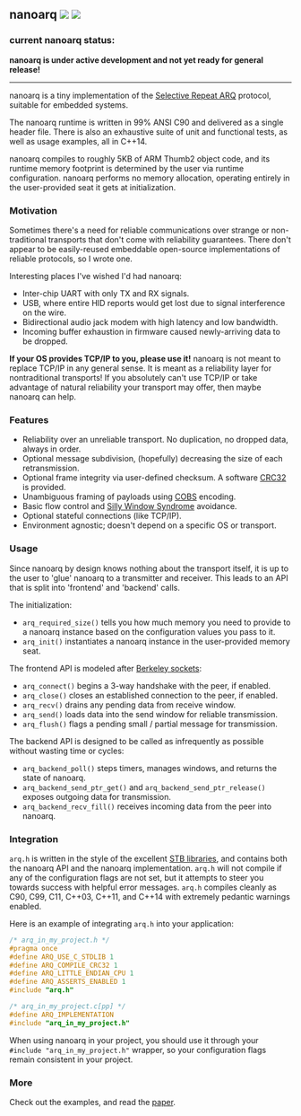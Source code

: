 nanoarq [![](https://travis-ci.org/charlesnicholson/nanoarq.svg?branch=master)](https://travis-ci.org/charlesnicholson/nanoarq) ![](https://img.shields.io/badge/license-public_domain-brightgreen.svg)
-

### **current nanoarq status:**
**nanoarq is under active development and not yet ready for general release!**

----

nanoarq is a tiny implementation of the [Selective Repeat ARQ](https://en.wikipedia.org/wiki/Selective_Repeat_ARQ) protocol, suitable for embedded systems.

The nanoarq runtime is written in 99% ANSI C90 and delivered as a single header file. There is also an exhaustive suite of unit and functional tests, as well as usage examples, all in C++14.

nanoarq compiles to roughly 5KB of ARM Thumb2 object code, and its runtime memory footprint is determined by the user via runtime configuration. nanoarq performs no memory allocation, operating entirely in the user-provided seat it gets at initialization.

### Motivation
Sometimes there's a need for reliable communications over strange or non-traditional transports that don't come with reliability guarantees. There don't appear to be easily-reused embeddable open-source implementations of reliable protocols, so I wrote one.

Interesting places I've wished I'd had nanoarq:
* Inter-chip UART with only TX and RX signals.
* USB, where entire HID reports would get lost due to signal interference on the wire.
* Bidirectional audio jack modem with high latency and low bandwidth.
* Incoming buffer exhaustion in firmware caused newly-arriving data to be dropped.

**If your OS provides TCP/IP to you, please use it!** nanoarq is not meant to replace TCP/IP in any general sense. It is meant as a reliability layer for nontraditional transports! If you absolutely can't use TCP/IP or take advantage of natural reliability your transport may offer, then maybe nanoarq can help.

### Features
* Reliability over an unreliable transport. No duplication, no dropped data, always in order.
* Optional message subdivision, (hopefully) decreasing the size of each retransmission.
* Optional frame integrity via user-defined checksum. A software [CRC32](https://en.wikipedia.org/wiki/Cyclic_redundancy_check) is provided.
* Unambiguous framing of payloads using [COBS](https://en.wikipedia.org/wiki/Consistent_Overhead_Byte_Stuffing) encoding.
* Basic flow control and [Silly Window Syndrome](https://en.wikipedia.org/wiki/Silly_window_syndrome) avoidance.
* Optional stateful connections (like TCP/IP).
* Environment agnostic; doesn't depend on a specific OS or transport.

### Usage
Since nanoarq by design knows nothing about the transport itself, it is up to the user to 'glue' nanoarq to a transmitter and receiver. This leads to an API that is split into 'frontend' and 'backend' calls.

The initialization:
* `arq_required_size()` tells you how much memory you need to provide to a nanoarq instance based on the configuration values you pass to it.
* `arq_init()` instantiates a nanoarq instance in the user-provided memory seat.

The frontend API is modeled after [Berkeley sockets](https://en.wikipedia.org/wiki/Berkeley_sockets#Socket_API_functions):
* `arq_connect()` begins a 3-way handshake with the peer, if enabled.
* `arq_close()` closes an established connection to the peer, if enabled.
* `arq_recv()` drains any pending data from receive window.
* `arq_send()` loads data into the send window for reliable transmission.
* `arq_flush()` flags a pending small / partial message for transmission.

The backend API is designed to be called as infrequently as possible without wasting time or cycles:
* `arq_backend_poll()` steps timers, manages windows, and returns the state of nanoarq.
* `arq_backend_send_ptr_get()` and `arq_backend_send_ptr_release()` exposes outgoing data for transmission.
* `arq_backend_recv_fill()` receives incoming data from the peer into nanoarq.


### Integration
`arq.h` is written in the style of the excellent [STB libraries](https://github.com/nothings/stb), and contains both the nanoarq API and the nanoarq implementation. `arq.h` will not compile if any of the configuration flags are not set, but it attempts to steer you towards success with helpful error messages. `arq.h` compiles cleanly as C90, C99, C11, C++03, C++11, and C++14 with extremely pedantic warnings enabled.

Here is an example of integrating `arq.h` into your application:

```c
/* arq_in_my_project.h */
#pragma once
#define ARQ_USE_C_STDLIB 1
#define ARQ_COMPILE_CRC32 1
#define ARQ_LITTLE_ENDIAN_CPU 1
#define ARQ_ASSERTS_ENABLED 1
#include "arq.h"
```

```c
/* arq_in_my_project.c[pp] */
#define ARQ_IMPLEMENTATION
#include "arq_in_my_project.h"
```

When using nanoarq in your project, you should use it through your `#include "arq_in_my_project.h"` wrapper, so your configuration flags remain consistent in your project.

### More

Check out the examples, and read the [paper](https://github.com/charlesnicholson/nanoarq/blob/window/doc/nanoarq.pdf).


